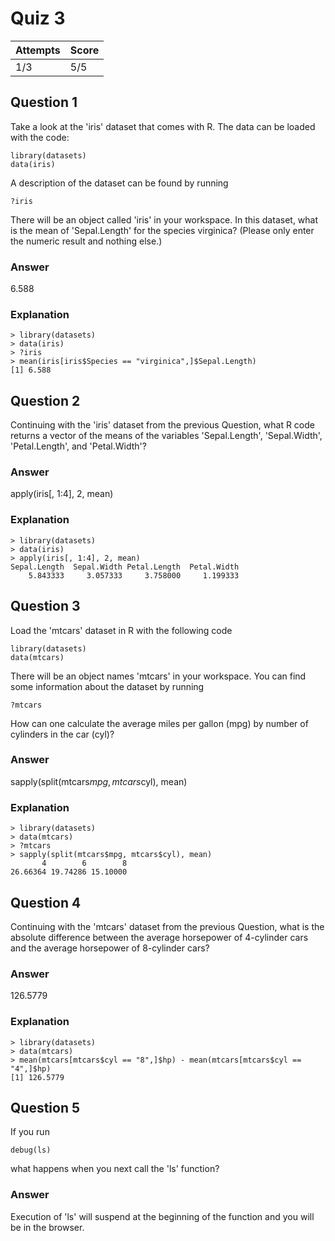Quiz 3
======

|Attempts|Score|
|--------|-----|
|     1/3|  5/5|


Question 1
----------
Take a look at the 'iris' dataset that comes with R. The data can be loaded with the code:

    library(datasets)
    data(iris)
  
A description of the dataset can be found by running

	?iris

There will be an object called 'iris' in your workspace. In this dataset, what is the mean of 'Sepal.Length' for the species virginica? (Please only enter the numeric result and nothing else.)

### Answer
6.588

### Explanation

    > library(datasets)
    > data(iris)
    > ?iris
    > mean(iris[iris$Species == "virginica",]$Sepal.Length)
    [1] 6.588


Question 2
----------
Continuing with the 'iris' dataset from the previous Question, what R code returns a vector of the means of the variables 'Sepal.Length', 'Sepal.Width', 'Petal.Length', and 'Petal.Width'?

### Answer
apply(iris[, 1:4], 2, mean)

### Explanation

    > library(datasets)
    > data(iris)
    > apply(iris[, 1:4], 2, mean)
    Sepal.Length  Sepal.Width Petal.Length  Petal.Width 
        5.843333     3.057333     3.758000     1.199333 

Question 3
----------
Load the 'mtcars' dataset in R with the following code

    library(datasets)
    data(mtcars)
    
There will be an object names 'mtcars' in your workspace. You can find some information about the dataset by running

    ?mtcars
    
How can one calculate the average miles per gallon (mpg) by number of cylinders in the car (cyl)?

### Answer
sapply(split(mtcars$mpg, mtcars$cyl), mean)

### Explanation

    > library(datasets)
    > data(mtcars)
    > ?mtcars
    > sapply(split(mtcars$mpg, mtcars$cyl), mean)
           4        6        8 
    26.66364 19.74286 15.10000 


Question 4
----------
Continuing with the 'mtcars' dataset from the previous Question, what is the absolute difference between the average horsepower of 4-cylinder cars and the average horsepower of 8-cylinder cars?

### Answer
126.5779

### Explanation

    > library(datasets)
    > data(mtcars)
    > mean(mtcars[mtcars$cyl == "8",]$hp) - mean(mtcars[mtcars$cyl == "4",]$hp)
    [1] 126.5779


Question 5
----------
If you run

    debug(ls)
    
what happens when you next call the 'ls' function?

### Answer
Execution of 'ls' will suspend at the beginning of the function and you will be in the browser.

